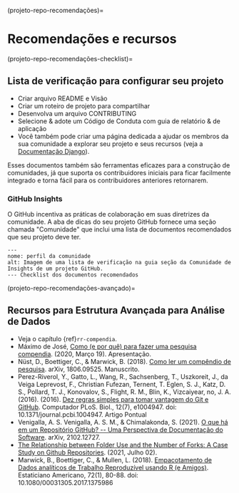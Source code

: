 (projeto-repo-recomendações)=
# Recomendações e recursos

(projeto-repo-recomendações-checklist)=
## Lista de verificação para configurar seu projeto

* Criar arquivo README e Visão
* Criar um roteiro de projeto para compartilhar
* Desenvolva um arquivo CONTRIBUTING
* Selecione & adote um Código de Conduta com guia de relatório & de aplicação
* Você também pode criar uma página dedicada a ajudar os membros da sua comunidade a explorar seu projeto e seus recursos (veja a [Documentação Django](https://docs.djangoproject.com/)).

Esses documentos também são ferramentas eficazes para a construção de comunidades, já que suporta os contribuidores iniciais para ficar facilmente integrado e torna fácil para os contribuidores anteriores retornarem.

### GitHub Insights

O GitHub incentiva as práticas de colaboração em suas diretrizes da comunidade. A aba de dicas do seu projeto GitHub fornece uma seção chamada "Comunidade" que inclui uma lista de documentos recomendados que seu projeto deve ter.

```{figure} ../../figures/community-profile.png
---
nome: perfil da comunidade
alt: Imagem de uma lista de verificação na guia seção da Comunidade de Insights de um projeto GitHub.
--- Checklist dos documentos recomendados
```

(projeto-repo-recomendações-avançado)=
## Recursos para Estrutura Avançada para Análise de Dados

- Veja o capítulo {ref}`rr-compendia`.
- Máximo de José, [Como (e por quê) para fazer uma pesquisa compendia](https://mbjoseph.github.io/intro-research-compendia/#1). (2020, Março 19). Apresentação.
- Nüst, D., Boettiger, C., & Marwick, B. (2018). [Como ler um compêndio de pesquisa](https://arxiv.org/abs/1806.09525v1). arXiv, 1806.09525. Manuscrito.
- Perez-Riverol, Y., Gatto, L., Wang, R., Sachsenberg, T., Uszkoreit, J., da Veiga Leprevost, F., Christian Fufezan, Ternent, T. Eglen, S. J., Katz, D. S., Pollard, T. J., Konovalov, S., Flight, R. M., Blin, K., Vizcaiyear, no, J. A. (2016). (2016). [Dez regras simples para tomar vantagem do Git e GitHub](https://journals.plos.org/ploscompbiol/article?id=10.1371/journal.pcbi.1004947). Computador PLoS. Biol., 12(7), e1004947. doi: 10.1371/journal.pcbi.1004947. Artigo Pontual
- Venigalla, A. S. Venigalla, A. S. M., & Chimalakonda, S. (2021). [O que há em um Repositório GitHub? -- Uma Perspectiva de Documentação do Software](https://arxiv.org/abs/2102.12727v2). arXiv, 2102.12727.
- [The Relationship between Folder Use and the Number of Forks: A Case Study on Github Repositories](http://citeseerx.ist.psu.edu/viewdoc/summary?doi=10.1.1.650.8150). (2021, Julho 02).
- Marwick, B., Boettiger, C., & Mullen, L. (2018). [Empacotamento de Dados analíticos de Trabalho Reproduzível usando R (e Amigos)](https://www.tandfonline.com/doi/abs/10.1080/00031305.2017.1375986). Estaticiano Americano, 72(1), 80-88. doi: 10.1080/00031305.2017.1375986
